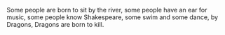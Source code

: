 
Some people are born to sit by the river, some people have an ear for music, some people know Shakespeare, some swim and some dance, by Dragons, Dragons are born to kill.
